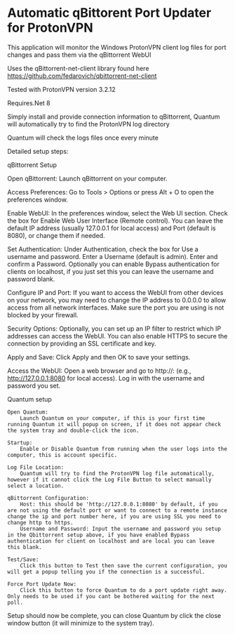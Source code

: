 # Automatic qBittorent Port Updater for ProtonVPN

This application will monitor the Windows ProtonVPN client log files for port changes and pass them via the qBittorrent WebUI

Uses the qBittorrent-net-client library found here
https://github.com/fedarovich/qbittorrent-net-client

Tested with ProtonVPN version 3.2.12

Requires.Net 8

Simply install and provide connection information to qBittorrent, Quantum will automatically try to find the ProtonVPN log directory

Quantum will check the logs files once every minute

Detailed setup steps:

qBittorrent Setup

 Open qBittorrent:
 Launch qBittorrent on your computer.

 Access Preferences:
 Go to Tools > Options or press Alt + O to open the preferences window.

 Enable WebUI:
 In the preferences window, select the Web UI section.
        Check the box for Enable Web User Interface (Remote control).
        You can leave the default IP address (usually 127.0.0.1 for local access) and Port (default is 8080), or change them if needed.

 Set Authentication:
 Under Authentication, check the box for Use a username and password.
        Enter a Username (default is admin).
        Enter and confirm a Password.
		Optionally you can enable Bypass authentication for clients on localhost, if you just set this you can leave the username and password blank.

 Configure IP and Port:
 If you want to access the WebUI from other devices on your network, you may need to change the IP address to 0.0.0.0 to allow access from all network interfaces.
        Make sure the port you are using is not blocked by your firewall.

 Security Options:
 Optionally, you can set up an IP filter to restrict which IP addresses can access the WebUI.
        You can also enable HTTPS to secure the connection by providing an SSL certificate and key.

 Apply and Save:
 Click Apply and then OK to save your settings.

 Access the WebUI:
 Open a web browser and go to http://: (e.g., http://127.0.0.1:8080 for local access).
        Log in with the username and password you set.
		
Quantum setup

	Open Quantum:
		Launch Quantum on your computer, if this is your first time running Quantum it will popup on screen, if it does not appear check the system tray and double-click the icon.
		
	Startup:
		Enable or Disable Quantum from running when the user logs into the computer, this is account specific.
		
	Log File Location:
		Quantum will try to find the ProtonVPN log file automatically, however if it cannot click the Log File Button to select manually select a location.
		
	qBittorrent Configuration:
		Host: this should be 'http://127.0.0.1:8080' by default, if you are not using the default port or want to connect to a remote instance change the ip and port number here, if you are using SSL you need to change http to https.
		Username and Password: Input the username and password you setup in the Qbittorrent setup above, if you have enabled Bypass authentication for client on localhost and are local you can leave this blank.
		
	Test/Save:
		Click this button to Test then save the current configuration, you will get a popup telling you if the connection is a successful.
		
	Force Port Update Now:
		Click this button to force Quantum to do a port update right away. Only needs to be used if you cant be bothered waiting for the next poll.
		
Setup should now be complete, you can close Quantum by click the close window button (it will minimize to the system tray).